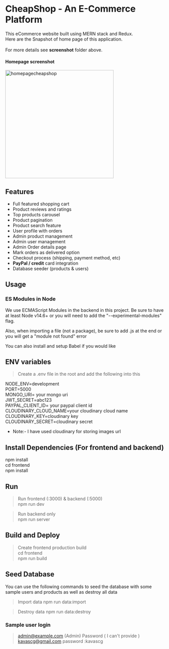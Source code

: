 # CheapShop - An E-Commerce Platform
This eCommerce website built using MERN stack and Redux.<br>
Here are the Snapshot of home page of this application.<br><br>
For more details see **screenshot** folder above.<br>
#### Homepage screenshot
<img width="341" alt="homepagecheapshop" src="https://user-images.githubusercontent.com/123208927/214512172-7512fb3f-7ba7-4a2e-bf41-bbbed899e353.PNG">

## Features
* Full featured shopping cart
* Product reviews and ratings
* Top products carousel
* Product pagination
* Product search feature
* User profile with orders
* Admin product management
* Admin user management
* Admin Order details page
* Mark orders as delivered option
* Checkout process (shipping, payment method, etc)
* **PayPal / credit** card integration
* Database seeder (products & users)

## Usage

### ES Modules in Node

We use ECMAScript Modules in the backend in this project. Be sure to have at least Node v14.6+ or you will need to add the "--experimental-modules" flag.

Also, when importing a file (not a package), be sure to add .js at the end or you will get a "module not found" error

You can also install and setup Babel if you would like

## ENV variables 
> Create a .env file in the root and add the following into this <br>

NODE_ENV=development<br>
PORT=5000<br>
MONGO_URI= your mongo uri<br>
JWT_SECRET=abc123<br>
PAYPAL_CLIENT_ID= your paypal client id<br>
CLOUDINARY_CLOUD_NAME=your cloudinary cloud name<br>
CLOUDINARY_KEY=cloudinary key <br>
CLOUDINARY_SECRET=cloudinary secret<br>

* Note:- I have used cloudinary for storing images url

## Install Dependencies (For frontend and backend)
npm install <br>
cd frontend <br>
npm install <br>

## Run
> Run frontend (:3000) & backend (:5000)<br>
  npm run dev

> Run backend only<br>
  npm run server<br>
  
## Build and Deploy
> Create frontend production build<br>
 cd frontend <br>
 npm run build<br>
 
## Seed Database
You can use the following commands to seed the database with some sample users and products as well as destroy all data<br>

> Import data
npm run data:import<br>

> Destroy data
npm run data:destroy<br>

### Sample user login
> admin@example.com (Admin)
Password ( I can't provide )<br>
> kavascg@gmail.com
password :kavascg



